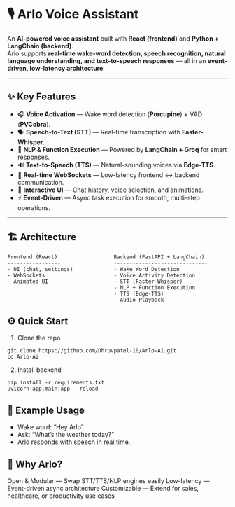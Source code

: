 # 🎙️ Arlo Voice Assistant

An **AI-powered voice assistant** built with **React (frontend)** and **Python + LangChain (backend)**.  
Arlo supports **real-time wake-word detection, speech recognition, natural language understanding, and text-to-speech responses** — all in an **event-driven, low-latency architecture**.

---

## ✨ Key Features

- 🎧 **Voice Activation** — Wake word detection (**Porcupine**) + VAD (**PVCobra**).  
- 🗣️ **Speech-to-Text (STT)** — Real-time transcription with **Faster-Whisper**.  
- 🤖 **NLP & Function Execution** — Powered by **LangChain + Groq** for smart responses.  
- 🔊 **Text-to-Speech (TTS)** — Natural-sounding voices via **Edge-TTS**.  
- 🔄 **Real-time WebSockets** — Low-latency frontend ↔ backend communication.  
- 🎨 **Interactive UI** — Chat history, voice selection, and animations.  
- ⚡ **Event-Driven** — Async task execution for smooth, multi-step operations.  

---

## 🏗️ Architecture

```text
Frontend (React)                  Backend (FastAPI + LangChain)
-----------------                 ------------------------------
- UI (chat, settings)             - Wake Word Detection
- WebSockets                      - Voice Activity Detection
- Animated UI                     - STT (Faster-Whisper)
                                  - NLP + Function Execution
                                  - TTS (Edge-TTS)
                                  - Audio Playback
```
## ⚙️ Quick Start
1. Clone the repo
```
git clone https://github.com/Dhruvpatel-10/Arlo-Ai.git
cd Arlo-Ai
```
2. Install backend
```
pip install -r requirements.txt
uvicorn app.main:app --reload
```
## 🧩 Example Usage
- Wake word: “Hey Arlo”
- Ask: “What’s the weather today?”
- Arlo responds with speech in real time.


## 🌟 Why Arlo?
Open & Modular — Swap STT/TTS/NLP engines easily
Low-latency — Event-driven async architecture
Customizable — Extend for sales, healthcare, or productivity use cases


